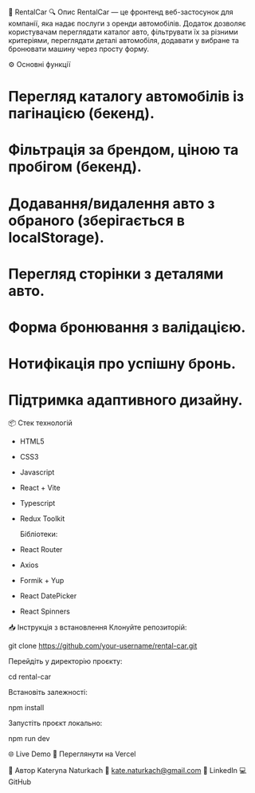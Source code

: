 🚗 RentalCar
🔍 Опис
RentalCar — це фронтенд веб-застосунок для компанії, яка надає послуги з оренди автомобілів. Додаток дозволяє користувачам переглядати каталог авто, фільтрувати їх за різними критеріями, переглядати деталі автомобіля, додавати у вибране та бронювати машину через просту форму.

⚙️ Основні функції
# Перегляд каталогу автомобілів із пагінацією (бекенд).

# Фільтрація за брендом, ціною та пробігом (бекенд).

# Додавання/видалення авто з обраного (зберігається в localStorage).

# Перегляд сторінки з деталями авто.

# Форма бронювання з валідацією.

# Нотифікація про успішну бронь.

# Підтримка адаптивного дизайну.

📦 Стек технологій
- HTML5
- CSS3
- Javascript
- React + Vite
- Typescript
- Redux Toolkit

   Бібліотеки:
- React Router
- Axios
- Formik + Yup
- React DatePicker
- React Spinners


📥 Інструкція з встановлення
Клонуйте репозиторій:

git clone https://github.com/your-username/rental-car.git

Перейдіть у директорію проєкту:

cd rental-car

Встановіть залежності:

npm install

Запустіть проєкт локально:

npm run dev


🌐 Live Demo
🔗 Переглянути на Vercel

👤 Автор
Kateryna Naturkach
📧 kate.naturkach@gmail.com
💼 LinkedIn
💻 GitHub

